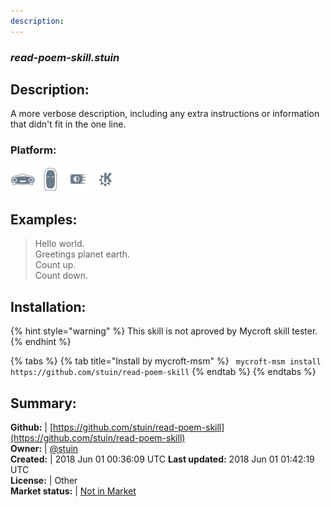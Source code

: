 ```yaml
---
description: 
---
```


### _read-poem-skill.stuin_  
## Description:  
A more verbose description, including any extra instructions or
information that didn't fit in the one line.  
### Platform:  
 ![Mark I](../.gitbook/assets/mark-1-icon.png)  ![Mark II](../.gitbook/assets/mark-2-icon.png)  ![Picroft](../.gitbook/assets/picroft-icon.png)  ![plasmoid](../.gitbook/assets/kde.png)   
  
## Examples:  
> Hello world.  
> Greetings planet earth.  
> Count up.  
> Count down.  
  
## Installation:  
{% hint style="warning" %}
This skill is not aproved by Mycroft skill tester.
{% endhint %}
    
{% tabs %}
{% tab title="Install by mycroft-msm" %}
``` mycroft-msm install https://github.com/stuin/read-poem-skill```
{% endtab %}
  {% endtabs %}
    
## Summary:  
**Github:** | [https://github.com/stuin/read-poem-skill](https://github.com/stuin/read-poem-skill)  
**Owner:** | [@stuin](https://github.com/stuin)  
**Created:** | 2018 Jun 01 00:36:09 UTC  **Last updated:** 2018 Jun 01 01:42:19 UTC  
**License:** | Other  
**Market status:** | [Not in Market](https://market.mycroft.ai/skill/)  
